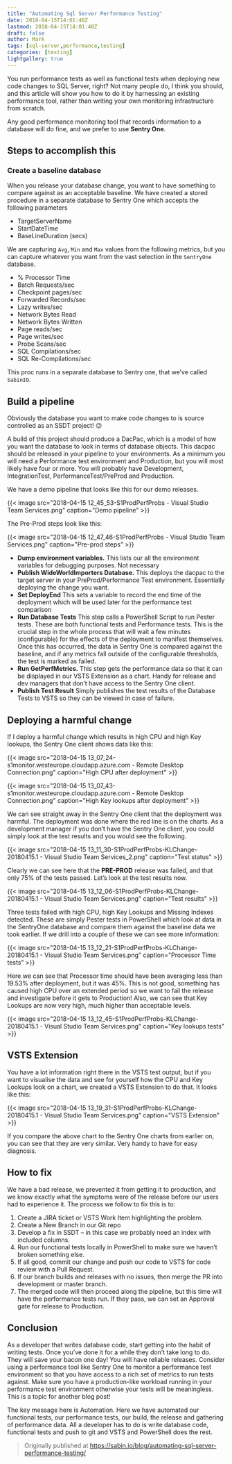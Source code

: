 ```yaml
---
title: "Automating Sql Server Performance Testing"
date: 2018-04-15T14:01:48Z
lastmod: 2018-04-15T14:01:48Z
draft: false
author: Mark
tags: [sql-server,performance,testing]
categories: [testing]
lightgallery: true
---
```

You run performance tests as well as functional tests when deploying new code changes to SQL Server, right? Not many people do, I think you should, and this article will show you how to do it by harnessing an existing performance tool, rather than writing your own monitoring infrastructure from scratch.

Any good performance monitoring tool that records information to a database will do fine, and we prefer to use **Sentry One**.

## Steps to accomplish this

### Create a baseline database

When you release your database change, you want to have something to compare against as an acceptable baseline. We have created a stored procedure in a separate database to Sentry One which accepts the following parameters

* TargetServerName
* StartDateTime
* BaseLineDuration (secs)

We are capturing `Avg`, `Min` and `Max` values from the following metrics, but you can capture whatever you want from the vast selection in the `SentryOne` database.

* % Processor Time
* Batch Requests/sec
* Checkpoint pages/sec
* Forwarded Records/sec
* Lazy writes/sec
* Network Bytes Read
* Network Bytes Written
* Page reads/sec
* Page writes/sec
* Probe Scans/sec
* SQL Compilations/sec
* SQL Re-Compilations/sec

This proc runs in a separate database to Sentry one, that we’ve called `SabinIO`.

## Build a pipeline

Obviously the database you want to make code changes to is source controlled as an SSDT project! :wink:

A build of this project should produce a DacPac, which is a model of how you want the database to look in terms of database objects. This dacpac should be released in your pipeline to your environments. As a minimum you will need a Performance test environment and Production, but you will most likely have four or more. You will probably have Development, IntegrationTest, PerformanceTest/PreProd and Production.

We have a demo pipeline that looks like this for our demo releases.

{{< image src="2018-04-15 12_45_53-S1ProdPerfProbs - Visual Studio Team Services.png" caption="Demo pipeline" >}}


The Pre-Prod steps look like this:

{{< image src="2018-04-15 12_47_46-S1ProdPerfProbs - Visual Studio Team Services.png" caption="Pre-prod steps" >}}

* **Dump environment variables.** This lists our all the environment variables for debugging purposes. Not necessary
* **Publish WideWorldImporters Database.** This deploys the dacpac to the target server in your PreProd/Performance Test environment. Essentially deploying the change you want.
* **Set DeployEnd** This sets a variable to record the end time of the deployment which will be used later for the performance test comparison
* **Run Database Tests** This step calls a PowerShell Script to run Pester tests. These are both functional tests and Performance tests. This is the crucial step in the whole process that will wait a few minutes (configurable) for the effects of the deployment to manifest themselves. Once this has occurred, the data in Sentry One is compared against the baseline, and if any metrics fall outside of the configurable thresholds, the test is marked as failed.
* **Run GetPerfMetrics.** This step gets the performance data so that it can be displayed in our VSTS Extension as a chart. Handy for release and dev managers that don’t have access to the Sentry One client.
* **Publish Test Result** Simply publishes the test results of the Database Tests to VSTS so they can be viewed in case of failure.

## Deploying a harmful change

If I deploy a harmful change which results in high CPU and high Key lookups, the Sentry One client shows data like this:

{{< image src="2018-04-15 13_07_24-s1monitor.westeurope.cloudapp.azure.com - Remote Desktop Connection.png" caption="High CPU after deployment" >}}

{{< image src="2018-04-15 13_07_43-s1monitor.westeurope.cloudapp.azure.com - Remote Desktop Connection.png" caption="High Key lookups after deployment" >}}

We can see straight away in the Sentry One client that the deployment was harmful. The deployment was done where the red line is on the charts. As a development manager if you don’t have the Sentry One client, you could simply look at the test results and you would see the following.

{{< image src="2018-04-15 13_11_30-S1ProdPerfProbs-KLChange-20180415.1 - Visual Studio Team Services_2.png" caption="Test status" >}}

Clearly we can see here that the **PRE-PROD** release was failed, and that only 75% of the tests passed. Let’s look at the test results now.

{{< image src="2018-04-15 13_12_06-S1ProdPerfProbs-KLChange-20180415.1 - Visual Studio Team Services.png" caption="Test results" >}}

Three tests failed with high CPU, high Key Lookups and Missing Indexes detected. These are simply Pester tests in PowerShell which look at data in the SentryOne database and compare them against the baseline data we took earlier. If we drill into a couple of these we can see more information:

{{< image src="2018-04-15 13_12_21-S1ProdPerfProbs-KLChange-20180415.1 - Visual Studio Team Services.png" caption="Processor Time tests" >}}

Here we can see that Processor time should have been averaging less than 19.53% after deployment, but it was 45%. This is not good, something has caused high CPU over an extended period so we want to fail the release and investigate before it gets to Production! Also, we can see that Key Lookups are now very high, much higher than acceptable levels.

{{< image src="2018-04-15 13_12_45-S1ProdPerfProbs-KLChange-20180415.1 - Visual Studio Team Services.png" caption="Key lookups tests" >}}

## VSTS Extension

You have a lot information right there in the VSTS test output, but if you want to visualise the data and see for yourself how the CPU and Key Lookups look on a chart, we created a VSTS Extension to do that. It looks like this:

{{< image src="2018-04-15 13_19_31-S1ProdPerfProbs-KLChange-20180415.1 - Visual Studio Team Services.png" caption="VSTS Extension" >}}

If you compare the above chart to the Sentry One charts from earlier on, you can see that they are very similar. Very handy to have for easy diagnosis. 

## How to fix

We have a bad release, we prevented it from getting it to production, and we know exactly what the symptoms were of the release before our users had to experience it. The process we follow to fix this is to:

1. Create a JIRA ticket or VSTS Work Item highlighting the problem.
1. Create a New Branch in our Git repo
1. Develop a fix in SSDT – in this case we probably need an index with included columns.
1. Run our functional tests locally in PowerShell to make sure we haven’t broken something else.
1. If all good, commit our change and push our code to VSTS for code review with a Pull Request.
1. If our branch builds and releases with no issues, then merge the PR into development or master branch.
1. The merged code will then proceed along the pipeline, but this time will have the performance tests run. If they pass, we can set an Approval gate for release to Production.

## Conclusion
As a developer that writes database code, start getting into the habit of writing tests. Once you’ve done it for a while they don’t take long to do. They will save your bacon one day! You will have reliable releases. Consider using a performance tool like Sentry One to monitor a performance test environment so that you have access to a rich set of metrics to run tests against. Make sure you have a production-like workload running in your performance test environment otherwise your tests will be meaningless. This is a topic for another blog post!

The key message here is Automation. Here we have automated our functional tests, our performance tests, our build, the release and gathering of performance data. All a developer has to do is write database code, functional tests and push to git and VSTS and PowerShell does the rest.

> Originally published at https://sabin.io/blog/automating-sql-server-performance-testing/
